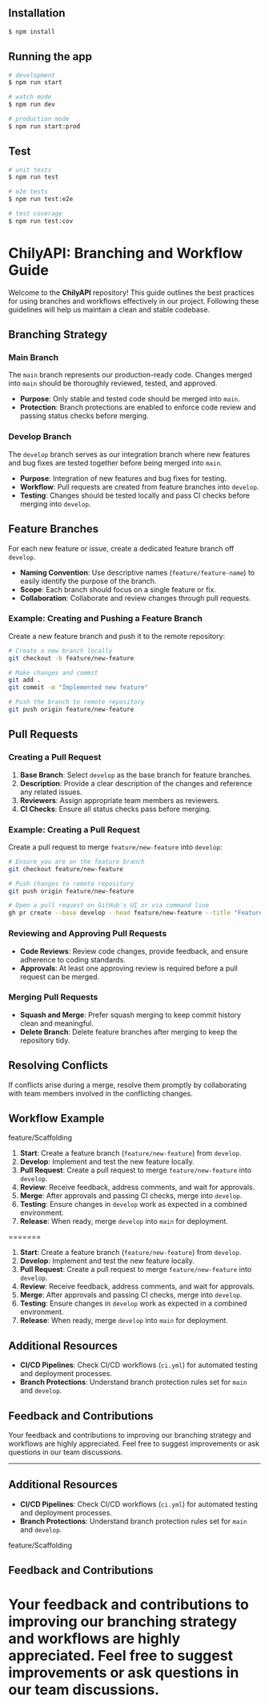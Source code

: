 ## Installation

```bash
$ npm install
```

## Running the app

```bash
# development
$ npm run start

# watch mode
$ npm run dev

# production mode
$ npm run start:prod
```

## Test

```bash
# unit tests
$ npm run test

# e2e tests
$ npm run test:e2e

# test coverage
$ npm run test:cov
```

# ChilyAPI: Branching and Workflow Guide

Welcome to the **ChilyAPI** repository! This guide outlines the best practices for using branches and workflows effectively in our project. Following these guidelines will help us maintain a clean and stable codebase.

## Branching Strategy

### Main Branch

The `main` branch represents our production-ready code. Changes merged into `main` should be thoroughly reviewed, tested, and approved.

- **Purpose**: Only stable and tested code should be merged into `main`.
- **Protection**: Branch protections are enabled to enforce code review and passing status checks before merging.

### Develop Branch

The `develop` branch serves as our integration branch where new features and bug fixes are tested together before being merged into `main`.

- **Purpose**: Integration of new features and bug fixes for testing.
- **Workflow**: Pull requests are created from feature branches into `develop`.
- **Testing**: Changes should be tested locally and pass CI checks before merging into `develop`.

## Feature Branches

For each new feature or issue, create a dedicated feature branch off `develop`.

- **Naming Convention**: Use descriptive names (`feature/feature-name`) to easily identify the purpose of the branch.
- **Scope**: Each branch should focus on a single feature or fix.
- **Collaboration**: Collaborate and review changes through pull requests.

### Example: Creating and Pushing a Feature Branch

Create a new feature branch and push it to the remote repository:

```bash
# Create a new branch locally
git checkout -b feature/new-feature

# Make changes and commit
git add .
git commit -m "Implemented new feature"

# Push the branch to remote repository
git push origin feature/new-feature
```

## Pull Requests

### Creating a Pull Request

1. **Base Branch**: Select `develop` as the base branch for feature branches.
2. **Description**: Provide a clear description of the changes and reference any related issues.
3. **Reviewers**: Assign appropriate team members as reviewers.
4. **CI Checks**: Ensure all status checks pass before merging.

### Example: Creating a Pull Request

Create a pull request to merge `feature/new-feature` into `develop`:

```bash
# Ensure you are on the feature branch
git checkout feature/new-feature

# Push changes to remote repository
git push origin feature/new-feature

# Open a pull request on GitHub's UI or via command line
gh pr create --base develop --head feature/new-feature --title "Feature: New Feature Implementation"
```

### Reviewing and Approving Pull Requests

- **Code Reviews**: Review code changes, provide feedback, and ensure adherence to coding standards.
- **Approvals**: At least one approving review is required before a pull request can be merged.

### Merging Pull Requests

- **Squash and Merge**: Prefer squash merging to keep commit history clean and meaningful.
- **Delete Branch**: Delete feature branches after merging to keep the repository tidy.

## Resolving Conflicts

If conflicts arise during a merge, resolve them promptly by collaborating with team members involved in the conflicting changes.

## Workflow Example
 feature/Scaffolding

1. **Start**: Create a feature branch (`feature/new-feature`) from `develop`.
2. **Develop**: Implement and test the new feature locally.
3. **Pull Request**: Create a pull request to merge `feature/new-feature` into `develop`.
4. **Review**: Receive feedback, address comments, and wait for approvals.
5. **Merge**: After approvals and passing CI checks, merge into `develop`.
6. **Testing**: Ensure changes in `develop` work as expected in a combined environment.
7. **Release**: When ready, merge `develop` into `main` for deployment.

=======

1. **Start**: Create a feature branch (`feature/new-feature`) from `develop`.
2. **Develop**: Implement and test the new feature locally.
3. **Pull Request**: Create a pull request to merge `feature/new-feature` into `develop`.
4. **Review**: Receive feedback, address comments, and wait for approvals.
5. **Merge**: After approvals and passing CI checks, merge into `develop`.
6. **Testing**: Ensure changes in `develop` work as expected in a combined environment.
7. **Release**: When ready, merge `develop` into `main` for deployment.

## Additional Resources

- **CI/CD Pipelines**: Check CI/CD workflows (`ci.yml`) for automated testing and deployment processes.
- **Branch Protections**: Understand branch protection rules set for `main` and `develop`.

## Feedback and Contributions

Your feedback and contributions to improving our branching strategy and workflows are highly appreciated. Feel free to suggest improvements or ask questions in our team discussions.

---

## Additional Resources

- **CI/CD Pipelines**: Check CI/CD workflows (`ci.yml`) for automated testing and deployment processes.
- **Branch Protections**: Understand branch protection rules set for `main` and `develop`.

feature/Scaffolding
## Feedback and Contributions

Your feedback and contributions to improving our branching strategy and workflows are highly appreciated. Feel free to suggest improvements or ask questions in our team discussions.
=======


